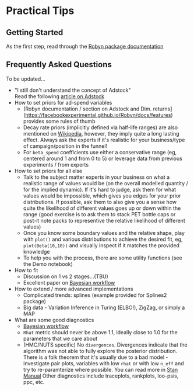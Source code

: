 # Practical Tips 

## Getting Started 
As the first step, read through the [Robyn package documentation](https://facebookexperimental.github.io/Robyn/docs/quick-start/)

## Frequently Asked Questions
To be updated...
- "I still don't understand the concept of Adstock" \
  Read the following [article on Adstock](https://www.fastcompany.com/1665084/how-long-does-your-ad-have-impact)
- How to set priors for ad-spend variables
    - (Robyn documentation / section on Adstock and Dim. returns](https://facebookexperimental.github.io/Robyn/docs/features) provides some rules of thumb
    - Decay rate priors (implicitly defined via half-life ranges) are also mentioned on [Wikipedia](https://en.wikipedia.org/wiki/Advertising_adstock), however, they imply quite a long lasting effect. Always ask the experts if it's realistic for your business/type of campaign/position in the funnel!
    - For `beta_spend` coefficients use either a conservative range (eg, centered around 1 and from 0 to 5) or leverage data from previous experiments / from experts
- How to set priors for all else
    - Talk to the subject matter experts in your business on what a realistic range of values would be (on the overall modelled quantity / for the implied dynamic). If it's hard to judge, ask them for what values would be impossible, which gives you edges for your prior distributions. If possible, ask them to also give you a sense how quite the likelihood of different values goes up or down within the range (good exercise is to ask them to stack PET bottle caps or post-it note packs to representive the relative likelihood of different values)
    - Once you know some boundary values and the relative shape, play with `plot()` and various distributions to achieve the desired fit, eg, `plot(Beta(10,10))` and visually inspect if it matches the provided knowledge
    - To help you with the process, there are some utility functions (see the Demo notebook)
- How to fit
    - Discussion on 1 vs 2 stages...(TBU)
    - Excellent paper on [Bayesian workflow](http://www.stat.columbia.edu/~gelman/research/unpublished/Bayesian_Workflow_article.pdf)
- How to extend / more advanced implementations
    - Complicated trends: splines (example provided for Splines2 package)
    - Big data - Variation Inference in Turing (ELBO!), ZigZag, or simply a MAP
- What are some good diagnostics
    - [Bayesian workflow](http://www.stat.columbia.edu/~gelman/research/unpublished/Bayesian_Workflow_article.pdf)
    - `Rhat` metric should never be above 1.1, ideally close to 1.0 for the parameters that we care about
    - (HMC/NUTS specific) No `divergences`. Divergences indicate that the algorithm was not able to fully explore the posterior distribution. There is a folk theorem that it's usually due to a bad model - investigate pair plots, variables with low `rhat` or with low `n_eff` and try to re-paramterize where possible. You can read more in [Stan Manual](https://mc-stan.org/docs/2_19/reference-manual/divergent-transitions)
    Other diagnostics include traceplots, rankplots, loo-psis, ppc, etc. 